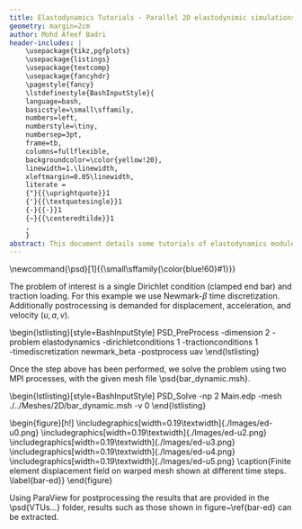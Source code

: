 ```yaml
---
title: Elastodynamics Tutorials - Parallel 2D elastodynimic simulations with PSD
geometry: margin=2cm
author: Mohd Afeef Badri
header-includes: |
    \usepackage{tikz,pgfplots}
    \usepackage{listings}
    \usepackage{textcomp}
    \usepackage{fancyhdr}
    \pagestyle{fancy}
    \lstdefinestyle{BashInputStyle}{
	language=bash,
	basicstyle=\small\sffamily,
	numbers=left,
	numberstyle=\tiny,
	numbersep=3pt,
	frame=tb,
	columns=fullflexible,
	backgroundcolor=\color{yellow!20},
	linewidth=1.\linewidth,
	xleftmargin=0.05\linewidth,
	literate =
	{"}{{\uprightquote}}1
	{'}{{\textquotesingle}}1
	{-}{{-}}1
	{~}{{\centeredtilde}}1
	,
    }
abstract: This document details some tutorials of elastodynamics module of PSD. These tutorials are not verbose, but does instead give a kick start to users/developers for using PSD's elastodynamics module. 
---
```


\newcommand{\psd}[1]{{\small\sffamily{\color{blue!60}#1}}}



The problem of interest is a single Dirichlet condition (clamped end bar) and traction loading. For this example we use Newmark-$\beta$ time discretization. Additionally postrocessing is demanded for displacement, acceleration, and velocity ($u,a,v$). 

\begin{lstlisting}[style=BashInputStyle]
PSD_PreProcess -dimension 2 -problem elastodynamics -dirichletconditions 1 -tractionconditions 1 \
-timediscretization newmark_beta -postprocess uav
\end{lstlisting}

Once the step above has been performed, we solve the problem using two MPI processes, with the given mesh file \psd{bar_dynamic.msh}. 

\begin{lstlisting}[style=BashInputStyle]
PSD_Solve -np 2 Main.edp -mesh ./../Meshes/2D/bar_dynamic.msh -v 0
\end{lstlisting}

\begin{figure}[h!]
\includegraphics[width=0.19\textwidth]{./Images/ed-u0.png}
\includegraphics[width=0.19\textwidth]{./Images/ed-u2.png}
\includegraphics[width=0.19\textwidth]{./Images/ed-u3.png}
\includegraphics[width=0.19\textwidth]{./Images/ed-u4.png}
\includegraphics[width=0.19\textwidth]{./Images/ed-u5.png}
\caption{Finite element displacement field on warped mesh shown at different time steps. \label{bar-ed}}
\end{figure}

Using ParaView for postprocessing the results that are provided in the \psd{VTUs...} folder, results such as those shown in figure~\ref{bar-ed} can be extracted. 


